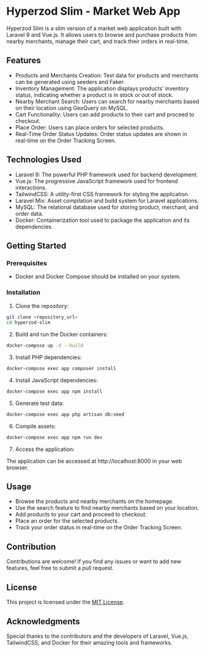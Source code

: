 # Hyperzod Slim - Market Web App

Hyperzod Slim is a slim version of a market web application built with Laravel 9 and Vue.js. It allows users to browse and purchase products from nearby merchants, manage their cart, and track their orders in real-time.

## Features

- Products and Merchants Creation: Test data for products and merchants can be generated using seeders and Faker.
- Inventory Management: The application displays products' inventory status, indicating whether a product is in stock or out of stock.
- Nearby Merchant Search: Users can search for nearby merchants based on their location using GeoQuery on MySQL.
- Cart Functionality: Users can add products to their cart and proceed to checkout.
- Place Order: Users can place orders for selected products.
- Real-Time Order Status Updates: Order status updates are shown in real-time on the Order Tracking Screen.

## Technologies Used

- Laravel 9: The powerful PHP framework used for backend development.
- Vue.js: The progressive JavaScript framework used for frontend interactions.
- TailwindCSS: A utility-first CSS framework for styling the application.
- Laravel Mix: Asset compilation and build system for Laravel applications.
- MySQL: The relational database used for storing product, merchant, and order data.
- Docker: Containerization tool used to package the application and its dependencies.

## Getting Started

### Prerequisites

- Docker and Docker Compose should be installed on your system.

### Installation

1. Clone the repository:

```bash
git clone <repository_url>
cd hyperzod-slim
```

2. Build and run the Docker containers:

```bash
docker-compose up -d --build
```

3. Install PHP dependencies:

```bash
docker-compose exec app composer install
```

4. Install JavaScript dependencies:

```bash
docker-compose exec app npm install
```

5. Generate test data:

```bash
docker-compose exec app php artisan db:seed
```

6. Compile assets:

```bash
docker-compose exec app npm run dev
```

7. Access the application:

The application can be accessed at http://localhost:8000 in your web browser.

## Usage

- Browse the products and nearby merchants on the homepage.
- Use the search feature to find nearby merchants based on your location.
- Add products to your cart and proceed to checkout.
- Place an order for the selected products.
- Track your order status in real-time on the Order Tracking Screen.

## Contribution

Contributions are welcome! If you find any issues or want to add new features, feel free to submit a pull request.

## License

This project is licensed under the [MIT License](LICENSE).

## Acknowledgments

Special thanks to the contributors and the developers of Laravel, Vue.js, TailwindCSS, and Docker for their amazing tools and frameworks.
